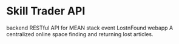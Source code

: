 # Skill Trader API
backend RESTful API for MEAN stack event LostnFound webapp
A centralized online space finding and returning lost articles.
